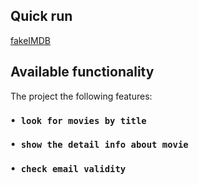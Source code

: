 ## Quick run

[fakeIMDB](https://github.com/comeall09/movies_app)

## Available functionality

The project the following features:

### `• look for movies by title`

### `• show the detail info about movie`

### `• check email validity`